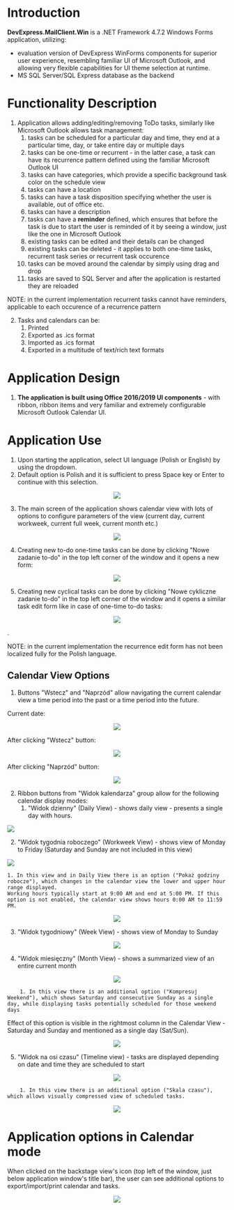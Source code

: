 # Introduction

**DevExpress.MailClient.Win** is a .NET Framework 4.7.2 Windows Forms application, utilizing:
- evaluation version of DevExpress WinForms components for superior user experience, resembling familiar UI of Microsoft Outlook, and allowing very flexible capabilities for UI theme selection at runtime.
- MS SQL Server/SQL Express database as the backend

# Functionality Description

1. Application allows adding/editing/removing ToDo tasks, similarly like Microsoft Outlook allows task management:
   1. tasks can be scheduled for a particular day and time, they end at a particular time, day, or take entire day or multiple days
   2. tasks can be one-time or recurrent - in the latter case, a task can have its recurrence pattern defined using the familiar Microsoft Outlook UI
   3. tasks can have categories, which provide a specific background task color on the schedule view
   4. tasks can have a location
   5. tasks can have a task disposition specifying whether the user is available, out of office etc.
   5. tasks can have a description
   6. tasks can have a **reminder** defined, which ensures that before the task is due to start the user is reminded of it by seeing a window, just like the one in Microsoft Outlook
   7. existing tasks can be edited and their details can be changed
   8. existing tasks can be deleted - it applies to both one-time tasks, recurrent task series or recurrent task occurence
   9. tasks can be moved around the calendar by simply using drag and drop
   10. tasks are saved to SQL Server and after the application is restarted they are reloaded

NOTE: in the current implementation recurrent tasks cannot have reminders, applicable to each occurence of a recurrence pattern

2. Tasks and calendars can be:
   1. Printed
   2. Exported as .ics format
   3. Imported as .ics format
   4. Exported in a multitude of text/rich text formats

# Application Design

1. **The application is built using Office 2016/2019 UI components** - with ribbon, ribbon items and very familiar and extremely configurable Microsoft Outlook Calendar UI.



# Application Use
1. Upon starting the application, select UI language (Polish or English) by using the dropdown.
2. Default option is Polish and it is sufficient to press Space key or Enter to continue with this selection.
 
<p align="center">
<img align="center" src="Documentation/App_LanguageSelection.png"></img>
</p>

3. The main screen of the application shows calendar view with lots of options to configure parameters of the view (current day, current workweek, current full week, current month etc.)

<p align="center">
<img align="center" src="Documentation/App_CalendarView.png"></img>
</p>


4. Creating new to-do one-time tasks can be done by clicking "Nowe zadanie to-do" in the top left corner of the window and it opens a new form:
<p align="center">
<img align="center" src="Documentation/App_ToDoTaskForm.png"></img>
</p>

5. Creating new cyclical tasks can be done by clicking "Nowe cykliczne zadanie to-do" in the top left corner of the window and it opens a similar task edit form like in case of one-time to-do tasks:
<p align="center">
<img align="center" src="Documentation/App_ToDoCyclicalTaskForm.png"></img>
</p>. 

NOTE: in the current implementation the recurrence edit form has not been localized fully for the Polish language.

## Calendar View Options

1. Buttons "Wstecz" and "Naprzód" allow navigating the current calendar view a time period into the past or a time period into the future.

Current date:
<p align="center">
<img align="center" src="Documentation/App_Calendar_CurrentView.png"></img>
</p>

After clicking "Wstecz" button:
<p align="center">
<img align="center" src="Documentation/App_Calendar_CurrentView_Back.png"></img>
</p>


After clicking "Naprzód" button:
<p align="center">
<img align="center" src="Documentation/App_Calendar_CurrentView_Forward.png"></img>
</p>


2. Ribbon buttons from "Widok kalendarza" group allow for the following calendar display modes:
   1. "Widok dzienny" (Daily View) - shows daily view - presents a single day with hours.
   <p align="center">
<img align="center" src="Documentation/App_Calendar_DailyView.png"></img>
</p>

   2. "Widok tygodnia roboczego" (Workweek View) - shows view of Monday to Friday (Saturday and Sunday are not included in this view)
      <p align="center">
<img align="center" src="Documentation/App_Calendar_WorkweekView_FullHours.png"></img>
</p>

	1. In this view and in Daily View there is an option ("Pokaż godziny robocze"), which changes in the calendar view the lower and upper hour range displayed. 
	Working hours typically start at 9:00 AM and end at 5:00 PM. If this option is not enabled, the calendar view shows hours 0:00 AM to 11:59 PM.
<p align="center">
<img align="center" src="Documentation/App_Calendar_DailyView.png"></img>
</p>


   3. "Widok tygodniowy" (Week View) - shows view of Monday to Sunday
<p align="center">
<img align="center" src="Documentation/App_Calendar_Week.png"></img>
</p>
  
   4. "Widok miesięczny" (Month View) - shows a summarized view of an entire current month
<p align="center">
<img align="center" src="Documentation/App_Calendar_MonthlyView.png"></img>
</p>

		1. In this view there is an additional option ("Kompresuj Weekend"), which shows Saturday and consecutive Sunday as a single day, while displaying tasks potentially scheduled for those weekend days
Effect of this option is visible in the rightmost column in the Calendar View - Saturday and Sunday and mentioned as a single day (Sat/Sun).
<p align="center">
<img align="center" src="Documentation/App_Calendar_MonthlyView_CompressWeekend.png"></img>
</p>

   5. "Widok na osi czasu" (Timeline view) - tasks are displayed depending on date and time they are scheduled to start
<p align="center">
<img align="center" src="Documentation/App_Calendar_Timeline.png"></img>
</p>
    
		1. In this view there is an additional option ("Skala czasu"), which allows visually compressed view of scheduled tasks.
<p align="center">
<img align="center" src="Documentation/App_Calendar_Timeline_Scale.png"></img>
</p>

   # Application options in Calendar mode
When clicked on the backstage view's icon (top left of the window, just below application window's title bar), the user can see additional options to export/import/print calendar and tasks.
<p align="center">
<img align="center" src="Documentation/App_Backstageview.png"></img>
</p>

